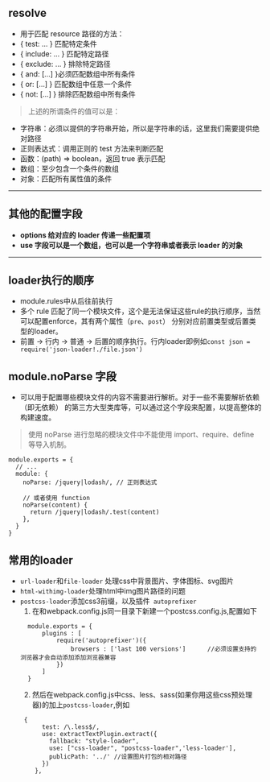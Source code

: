 ## resolve
* 用于匹配 resource 路径的方法：
* { test: ... } 匹配特定条件
* { include: ... } 匹配特定路径
* { exclude: ... } 排除特定路径
* { and: [...] }必须匹配数组中所有条件
* { or: [...] } 匹配数组中任意一个条件
* { not: [...] } 排除匹配数组中所有条件

> 上述的所谓条件的值可以是：

* 字符串：必须以提供的字符串开始，所以是字符串的话，这里我们需要提供绝对路径
* 正则表达式：调用正则的 test 方法来判断匹配
* 函数：(path) => boolean，返回 true 表示匹配
* 数组：至少包含一个条件的数组
* 对象：匹配所有属性值的条件
*******
## 其他的配置字段
* **options 给对应的 loader 传递一些配置项**
* **use 字段可以是一个数组，也可以是一个字符串或者表示 loader 的对象**
*******
## loader执行的顺序
* module.rules中从后往前执行
* 多个 rule 匹配了同一个模块文件，这个是无法保证这些rule的执行顺序，当然可以配置enforce，其有两个属性（`pre`、`post`）
  分别对应前置类型或后置类型的loader。
* 前置 -> 行内 -> 普通 -> 后置的顺序执行。行内loader即例如`const json = require('json-loader!./file.json')`

## module.noParse 字段
* 可以用于配置哪些模块文件的内容不需要进行解析。对于一些不需要解析依赖（即无依赖） 的第三方大型类库等，可以通过这个字段来配置，以提高整体的构建速度。
> 使用 noParse 进行忽略的模块文件中不能使用 import、require、define 等导入机制。
```
module.exports = {
  // ...
  module: {
    noParse: /jquery|lodash/, // 正则表达式

    // 或者使用 function
    noParse(content) {
      return /jquery|lodash/.test(content)
    },
  }
}
```
## 常用的loader
* `url-loader`和`file-loader` 处理css中背景图片、字体图标、svg图片
* `html-withimg-loader`处理html中img图片路径的问题
* `postcss-loader`添加css3前缀，以及插件` autoprefixer`
  1. 在和webpack.config.js同一目录下新建一个postcss.config.js,配置如下
  ```
    module.exports = {
        plugins : [
            require('autoprefixer')({
                browsers : ['last 100 versions']      //必须设置支持的浏览器才会自动添加添加浏览器兼容
            })
        ]
    }
  ```
  2. 然后在webpack.config.js中css、less、sass(如果你用这些css预处理器)的加上`postcss-loader`,例如
  ```
   {
        test: /\.less$/,
        use: extractTextPlugin.extract({
          fallback: "style-loader",
          use: ["css-loader", "postcss-loader",'less-loader'],
          publicPath: '../' //设置图片打包的相对路径
        })
      },
  ```
